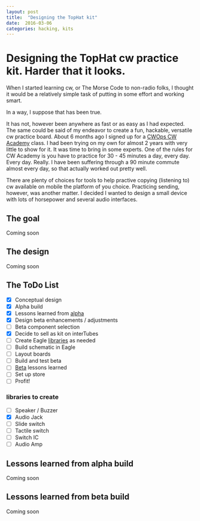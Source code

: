```yaml
---
layout: post
title:  "Designing the TopHat kit"
date:  2016-03-06
categories: hacking, kits
---
```


# Designing the TopHat cw practice kit. Harder that it looks.

When I started learning cw, or The Morse Code to non-radio folks, I thought it would be a relatively simple task of putting in some effort and working smart.

In a way, I suppose that has been true.

It has not, however been anywhere as fast or as easy as I had expected. The same could be said of my endeavor to create a fun, hackable, versatile cw practice board. About 6 months ago I signed up for a [CWOps CW Academy](http://www.cwops.org/cwacademy.html) class. I had been trying on my own for almost 2 years with very little to show for it. It was time to bring in some experts. One of the rules for CW Academy is you have to practice for 30 - 45 minutes a day, every day. Every day. Really. I have been suffering through a 90 minute commute almost every day, so that actually worked out pretty well. 

There are plenty of choices for tools to help practive copying (listening to) cw available on mobile the platform of you choice. Practicing sending, however, was another matter. I decided I wanted to design a small device with lots of horsepower and several audio interfaces. 

## The goal

Coming soon

## The design

Coming soon

## The ToDo List

- [x] Conceptual design
- [x] Alpha build
- [x] Lessons learned from [alpha](#lessons-learned-from-alpha-build)
- [x] Design beta enhancements / adjustments
- [ ] Beta component selection
- [x] Decide to sell as kit on interTubes
- [ ] Create Eagle [libraries](#libraries-to-create) as needed
- [ ] Build schematic in Eagle
- [ ] Layout boards
- [ ] Build and test beta
- [ ] [Beta](#lessons-learned-from-beta) lessons learned
- [ ] Set up store
- [ ] Profit!

### libraries to create

- [ ] Speaker / Buzzer
- [x] Audio Jack
- [ ] Slide switch
- [ ] Tactile switch
- [ ] Switch IC
- [ ] Audio Amp

## Lessons learned from alpha build

Coming soon

## Lessons learned from beta build

Coming soon
